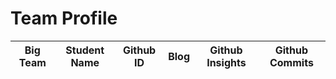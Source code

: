 <html>
    <body>
        <h1 class="text-center m-5 text-success">Team Profile</h1>
        <div class="table-responsive mx-5">
            <table id="table-container" class="table table-hover table-bordered border-secondary mb-5">
                <thead>
                    <tr>
                        <th scope="col">Big Team</th>
                        <th scope="col">Student Name</th>
                        <th scope="col">Github ID</th>
                        <th scope="col">Blog</th>
                        <th scope="col">Github Insights</th>
                        <th scope="col">Github Commits</th>
                        <!-- <th scope="col">Staff Advisor</th>
                        <th scope="col">Meeting Time and Location</th>
                        <th scope="col">Additional Info</th>
                        <<th scope="col">Official Club?</th> -->
                        <!-- Links -->
                        <!-- <th scope="col">Meeting Minutes</th>
                        <th scope="col">Reviews</th> -->
                    </tr>
                </thead>
                <tbody class="table-group-divider" id="clubs">
                </tbody>
            </table>
        </div>
        <script>
            fetch('test.json')
            .then(response => response.json())
            .then(data => {
                let table = '<table><tr><th>Name</th><th>GitHub ID</th><th>Blog Link</th><th>GitHub Insights</th><th>GitHub Commits</th></tr>';
                data[0].individuals.forEach((student) => {
                table += <tr><td>${student.student}</td><td>${student['gh-id']}</td><td>${student.blog}</td><td>${student['gh-insights']}</td><td>${student['gh-commits']}</td></tr>;
                });
                table += '</table>';
                document.getElementById('table-container').innerHTML = table;
            })
            .catch(error => console.error(error));
        </script>
    </body>
</html>
